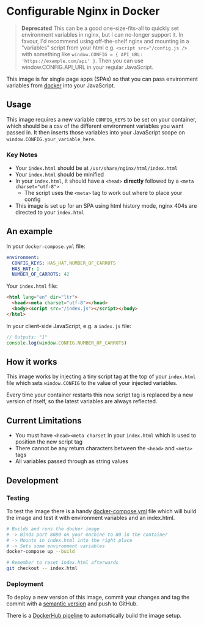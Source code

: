 # Configurable Nginx in Docker

> **Deprecated** This can be a good one-size-fits-all to quickly set environment variables in nginx,
> but I can no-longer support it.
> In favour, I'd recommend using off-the-shelf nginx and mounting in a "variables" script from your html
> e.g. `<script src="/config.js />` with something like `window.CONFIG = { API_URL: 'https://example.com/api' }`.
> Then you can use window.CONFIG.API_URL in your regular JavaScript.

This image is for single page apps (SPAs) so that you can pass environment variables from [docker](https://www.docker.com/) into your JavaScript.

## Usage

This image requires a new variable `CONFIG_KEYS` to be set on your container, which should be a csv of the different environment variables you want passed in. It then inserts those variables into your JavaScript scope on `window.CONFIG.your_variable_here`.

### Key Notes

* Your `index.html` should be at `/usr/share/nginx/html/index.html`
* Your `index.html` should be minified
* In your `index.html`, it should have a `<head>` **directly** followed by a `<meta charset="utf-8">`
  * The script uses the `<meta>` tag to work out where to place your config
* This image is set up for an SPA using html history mode, nginx 404s are directed to your `index.html`

## An example

In your `docker-compose.yml` file:

```yml
environment:
  CONFIG_KEYS: HAS_HAT,NUMBER_OF_CARROTS
  HAS_HAT: 1
  NUMBER_OF_CARROTS: 42
```

Your `index.html` file:

```html
<html lang="en" dir="ltr">
  <head><meta charset="utf-8"></head>
  <body><script src="/index.js"></script></body>
</html>
```

In your client-side JavaScript, e.g. a `index.js` file:

```js
// Outputs: "1"
console.log(window.CONFIG.NUMBER_OF_CARROTS)
```

## How it works

This image works by injecting a tiny script tag at the top of your `index.html` file which sets `window.CONFIG` to the value of your injected variables.

Every time your container restarts this new script tag is replaced by a new version of itself, so the latest variables are always reflected.

## Current Limitations

* You must have `<head><meta charset` in your `index.html` which is used to position the new script tag
* There cannot be any return characters between the `<head>` and `<meta>` tags
* All variables passed through as string values

## Development

### Testing

To test the image there is a handy [docker-compose.yml](/docker-compose.yml) file
which will build the image and test it with environment variables and an index.html.

```bash
# Builds and runs the docker image
# -> Binds port 8080 on your machine to 80 in the container
# -> Mounts in index.html into the right place
# -> Sets some environment variables
docker-compose up --build

# Remember to reset index.html afterwards
git checkout -- index.html
```

### Deployment

To deploy a new version of this image,
commit your changes and tag the commit with a
[semantic version](https://semver.org/)
and push to GitHub.

There is a [DockerHub pipeline](https://hub.docker.com/r/robbj/configurable-nginx)
to automatically build the image setup.
